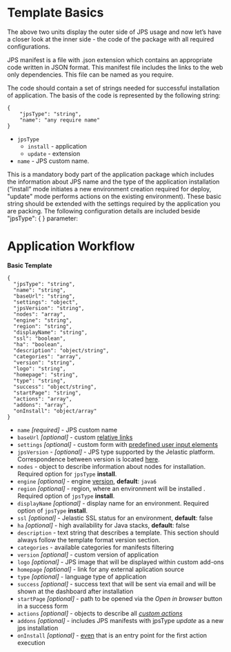 # Template Basics

The above two units display the outer side of JPS usage and now let’s have a closer look at the inner side - the code of the package with all required configurations.

JPS manifest is a file with .json extension which contains an appropriate code written in JSON format. This manifest file includes the links to the web only dependencies. This file can be named as you require. 

The code should contain a set of strings needed for successful installation of application. The basis of the code is represented by the following string:

```
{
    "jpsType": "string",
    "name": "any require name"
}
```

- `jpsType`
    - `install` - application 
    - `update` - extension  
- `name` - JPS custom name. 

This is a mandatory body part of the application package which includes the information about JPS name and the type of the application installation (“install” mode initiates a new environment creation required for deploy, "update" mode performs actions on the existing environment).
These basic string should be extended with the settings required by the application you are packing. The following configuration details are included beside "jpsType": { } parameter:

# Application Workflow

**Basic Template**
```
{
  "jpsType": "string",
  "name": "string",
  "baseUrl": "string",
  "settings": "object",
  "jpsVersion": "string",
  "nodes": "array",
  "engine": "string",
  "region": "string",
  "displayName": "string",
  "ssl": "boolean",
  "ha": "boolean",
  "description": "object/string",
  "categories": "array",
  "version": "string",
  "logo": "string",
  "homepage": "string",
  "type": "string",
  "success": "object/string",
  "startPage": "string",
  "actions": "array",
  "addons": "array",
  "onInstall": "object/array"
}
```

- `name` *[required]* - JPS custom name      
- `baseUrl` *[optional]* - custom [relative links](http://docs.cloudscripting.com/creating-templates/relative-links/)                 
- `settings` *[optional]* - custom form with [predefined user input elements](http://docs.cloudscripting.com/creating-templates/user-input-parameters/)          
- `jpsVersion` - *[optional]* - JPS type supported by the Jelastic platform. Correspondence between version is located [here](http://docs.cloudscripting.com/jelastic-cs-correspondence/).                  
- `nodes` - object to describe information about nodes for installation. Required option for `jpsType` **install**.          
- `engine` *[optional]* - engine [version](/reference/container-types/#engine-versions-engine), **default**: `java6`      
- `region` *[optional]* - region, where an environment will be installed . Required option of `jpsType` **install**.          
- `displayName` *[optional]* - display name for an environment. Required option of `jpsType` **install**.      
- `ssl` *[optional]* - Jelastic SSL status for an environment, **default**: false         
- `ha` *[optional]* - high availability for Java stacks, **default**: false                  
- `description` - text string that describes a template. This section should always follow the template format version section.          
- `categories` - available categories for manifests filtering                   
- `version` *[optional]* - custom version of application                        
- `logo` *[optional]* - JPS image that will be displayed within custom add-ons                
- `homepage` *[optional]* - link for any external aplication source        
- `type` *[optional]* - language type of application           
- `success` *[optional]* - success text that will be sent via email and will be shown at the dashboard after installation      
- `startPage` *[optional]* - path to be opened via the *Open in browser* button in a success form                          
- `actions` *[optional]* - objects to describe all [*custom actions*](/reference/actions/#custom-actions)             
- `addons` *[optional]* - includes JPS manifests with jpsType *update* as a new jps installation      
- `onInstall` *[optional]* - [even](http://docs.cloudscripting.com/reference/events/#oninstall) that is an entry point for the first action execution                        
